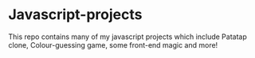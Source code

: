 # Javascript-projects
This repo contains many of my javascript projects which include
Patatap clone, Colour-guessing game, some front-end magic and more!
